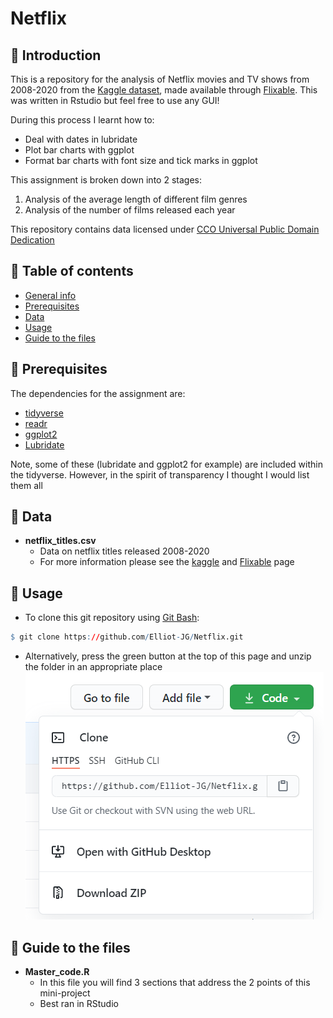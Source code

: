 # Netflix


## :wave: Introduction <a name="introduction"></a>
This is a repository for the analysis of Netflix movies and TV shows from 2008-2020 from the [Kaggle dataset](https://www.kaggle.com/shivamb/netflix-shows), made available through [Flixable](flixable.com). This was written in Rstudio but feel free to use any GUI!

During this process I learnt how to: 
* Deal with dates in lubridate 
* Plot bar charts with ggplot
* Format bar charts with font size and tick marks in ggplot 


This assignment is broken down into 2 stages: 

1. Analysis of the average length of different film genres 
2. Analysis of the number of films released each year


This repository contains data licensed under [CCO Universal Public Domain Dedication](https://creativecommons.org/publicdomain/zero/1.0/)

## :dog: Table of contents 
* [General info](#introduction)
* [Prerequisites](#prerequisites)
* [Data](#data)
* [Usage](#usage)
* [Guide to the files](#guide)

## :rose: Prerequisites <a name="prerequisites"></a>
The dependencies for the assignment are:
* [tidyverse](https://www.tidyverse.org/)
* [readr](https://readr.tidyverse.org/)
* [ggplot2](https://ggplot2.tidyverse.org/)
* [Lubridate](https://lubridate.tidyverse.org/)

Note, some of these (lubridate and ggplot2 for example) are included within the tidyverse. However, in the spirit of transparency I thought I would list them all 

## :evergreen_tree: Data <a name="data"></a>
* **netflix_titles.csv**
  + Data on netflix titles released 2008-2020
  + For more information please see the [kaggle](https://www.kaggle.com/shivamb/netflix-shows) and [Flixable](flixable.com) page
 

## :lemon: Usage <a name="usage"></a>
* To clone this git repository using [Git Bash](https://gitforwindows.org/):
```r
$ git clone https://github.com/Elliot-JG/Netflix.git
```
* Alternatively, press the green button at the top of this page and unzip the folder in an appropriate place  ![](https://github.com/Elliot-JG/Netflix/blob/main/READ_ME_graphics/repo_access_clip.PNG)  

## :octopus: Guide to the files <a name="guide"></a>
* **Master_code.R**  
  + In this file you will find 3 sections that address the 2 points of this mini-project
  + Best ran in RStudio


